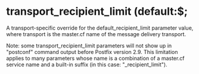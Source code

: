 # transport_recipient_limit (default:$; 

 A transport-specific override for the default_recipient_limit
parameter value, where transport is the master.cf name of
the message delivery transport. 

 Note: some transport_recipient_limit parameters will not
show up in "postconf" command output before Postfix version 2.9.
This limitation applies to many parameters whose name is a combination
of a master.cf service name and a built-in suffix (in this case:
"_recipient_limit"). 


